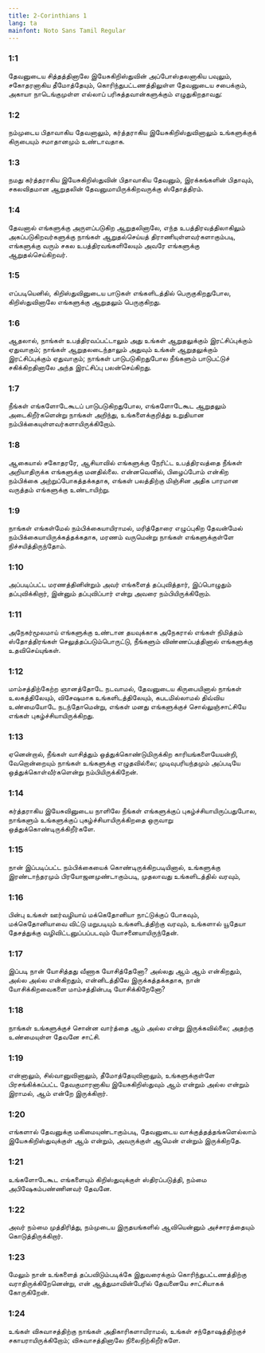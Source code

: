 ```yaml
---
title: 2-Corinthians 1
lang: ta
mainfont: Noto Sans Tamil Regular
---
```


###  1:1

தேவனுடைய சித்தத்தினாலே இயேசுகிறிஸ்துவின் அப்போஸ்தலனாகிய பவுலும், சகோதரனாகிய தீமோத்தேயும், கொரிந்துபட்டணத்திலுள்ள தேவனுடைய சபைக்கும், அகாயா நாடெங்குமுள்ள எல்லாப் பரிசுத்தவான்களுக்கும் எழுதுகிறதாவது:

###  1:2

நம்முடைய பிதாவாகிய தேவனாலும், கர்த்தராகிய இயேசுகிறிஸ்துவினாலும் உங்களுக்குக் கிருபையும் சமாதானமும் உண்டாவதாக.

###  1:3

நமது கர்த்தராகிய இயேசுகிறிஸ்துவின் பிதாவாகிய தேவனும், இரக்கங்களின் பிதாவும், சகலவிதமான ஆறுதலின் தேவனுமாயிருக்கிறவருக்கு ஸ்தோத்திரம்.

###  1:4

தேவனால் எங்களுக்கு அருளப்படுகிற ஆறுதலினாலே, எந்த உபத்திரவத்திலாகிலும் அகப்படுகிறவர்களுக்கு நாங்கள் ஆறுதல்செய்யத் திராணியுள்ளவர்களாகும்படி, எங்களுக்கு வரும் சகல உபத்திரவங்களிலேயும் அவரே எங்களுக்கு ஆறுதல்செய்கிறவர்.

###  1:5

எப்படியெனில், கிறிஸ்துவினுடைய பாடுகள் எங்களிடத்தில் பெருகுகிறதுபோல, கிறிஸ்துவினாலே எங்களுக்கு ஆறுதலும் பெருகுகிறது.

###  1:6

ஆதலால், நாங்கள் உபத்திரவப்பட்டாலும் அது உங்கள் ஆறுதலுக்கும் இரட்சிப்புக்கும் ஏதுவாகும்; நாங்கள் ஆறுதலடைந்தாலும் அதுவும் உங்கள் ஆறுதலுக்கும் இரட்சிப்புக்கும் ஏதுவாகும்; நாங்கள் பாடுபடுகிறதுபோல நீங்களும் பாடுபட்டுச் சகிக்கிறதினாலே அந்த இரட்சிப்பு பலன்செய்கிறது.

###  1:7

நீங்கள் எங்களோடேகூடப் பாடுபடுகிறதுபோல, எங்களோடேகூட ஆறுதலும் அடைகிறீர்களென்று நாங்கள் அறிந்து, உங்களைக்குறித்து உறுதியான நம்பிக்கையுள்ளவர்களாயிருக்கிறோம்.

###  1:8

ஆகையால் சகோதரரே, ஆசியாவில் எங்களுக்கு நேரிட்ட உபத்திரவத்தை நீங்கள் அறியாதிருக்க எங்களுக்கு மனதில்லை. என்னவெனில், பிழைப்போம் என்கிற நம்பிக்கை அற்றுப்போகத்தக்கதாக, எங்கள் பலத்திற்கு மிஞ்சின அதிக பாரமான வருத்தம் எங்களுக்கு உண்டாயிற்று.

###  1:9

நாங்கள் எங்கள்மேல் நம்பிக்கையாயிராமல், மரித்தோரை எழுப்புகிற தேவன்மேல் நம்பிக்கையாயிருக்கத்தக்கதாக, மரணம் வருமென்று நாங்கள் எங்களுக்குள்ளே நிச்சயித்திருந்தோம்.

###  1:10

அப்படிப்பட்ட மரணத்தினின்றும் அவர் எங்களைத் தப்புவித்தார், இப்பொழுதும் தப்புவிக்கிறார், இன்னும் தப்புவிப்பார் என்று அவரை நம்பியிருக்கிறோம்.

###  1:11

அநேகர்மூலமாய் எங்களுக்கு உண்டான தயவுக்காக அநேகரால் எங்கள் நிமித்தம் ஸ்தோத்திரங்கள் செலுத்தப்படும்பொருட்டு, நீங்களும் விண்ணப்பத்தினால் எங்களுக்கு உதவிசெய்யுங்கள்.

###  1:12

மாம்சத்திற்கேற்ற ஞானத்தோடே நடவாமல், தேவனுடைய கிருபையினால் நாங்கள் உலகத்திலேயும், விசேஷமாக உங்களிடத்திலேயும், கபடமில்லாமல் திவ்விய உண்மையோடே நடந்தோமென்று, எங்கள் மனது எங்களுக்குச் சொல்லுஞ்சாட்சியே எங்கள் புகழ்ச்சியாயிருக்கிறது.

###  1:13

ஏனென்றால், நீங்கள் வாசித்தும் ஒத்துக்கொண்டுமிருக்கிற காரியங்களையேயன்றி, வேறொன்றையும் நாங்கள் உங்களுக்கு எழுதவில்லை; முடிவுபரியந்தமும் அப்படியே ஒத்துக்கொள்வீர்களென்று நம்பியிருக்கிறேன்.

###  1:14

கர்த்தராகிய இயேசுவினுடைய நாளிலே நீங்கள் எங்களுக்குப் புகழ்ச்சியாயிருப்பதுபோல, நாங்களும் உங்களுக்குப் புகழ்ச்சியாயிருக்கிறதை ஒருவாறு ஒத்துக்கொண்டிருக்கிறீர்களே.

###  1:15

நான் இப்படிப்பட்ட நம்பிக்கையைக் கொண்டிருக்கிறபடியினால், உங்களுக்கு இரண்டாந்தரமும் பிரயோஜனமுண்டாகும்படி, முதலாவது உங்களிடத்தில் வரவும்,

###  1:16

பின்பு உங்கள் ஊர்வழியாய் மக்கெதோனியா நாட்டுக்குப் போகவும், மக்கெதோனியாவை விட்டு மறுபடியும் உங்களிடத்திற்கு வரவும், உங்களால் யூதேயா தேசத்துக்கு வழிவிட்டனுப்பப்படவும் யோசனையாயிருந்தேன்.

###  1:17

இப்படி நான் யோசித்தது வீணாக யோசித்தேனோ? அல்லது ஆம் ஆம் என்கிறதும், அல்ல அல்ல என்கிறதும், என்னிடத்திலே இருக்கத்தக்கதாக, நான் யோசிக்கிறவைகளை மாம்சத்தின்படி யோசிக்கிறேனோ?

###  1:18

நாங்கள் உங்களுக்குச் சொன்ன வார்த்தை ஆம் அல்ல என்று இருக்கவில்லை; அதற்கு உண்மையுள்ள தேவனே சாட்சி.

###  1:19

என்னாலும், சில்வானுவினாலும், தீமோத்தேயுவினாலும், உங்களுக்குள்ளே பிரசங்கிக்கப்பட்ட தேவகுமாரனாகிய இயேசுகிறிஸ்துவும் ஆம் என்றும் அல்ல என்றும் இராமல், ஆம் என்றே இருக்கிறார்.

###  1:20

எங்களால் தேவனுக்கு மகிமையுண்டாகும்படி, தேவனுடைய வாக்குத்தத்தங்களெல்லாம் இயேசுகிறிஸ்துவுக்குள் ஆம் என்றும், அவருக்குள் ஆமென் என்றும் இருக்கிறதே.

###  1:21

உங்களோடேகூட எங்களையும் கிறிஸ்துவுக்குள் ஸ்திரப்படுத்தி, நம்மை அபிஷேகம்பண்ணினவர் தேவனே.

###  1:22

அவர் நம்மை முத்திரித்து, நம்முடைய இருதயங்களில் ஆவியென்னும் அச்சாரத்தையும் கொடுத்திருக்கிறார்.

###  1:23

மேலும் நான் உங்களைத் தப்பவிடும்படிக்கே இதுவரைக்கும் கொரிந்துபட்டணத்திற்கு வராதிருக்கிறேனென்று, என் ஆத்துமாவின்பேரில் தேவனையே சாட்சியாகக் கோருகிறேன்.

###  1:24

உங்கள் விசுவாசத்திற்கு நாங்கள் அதிகாரிகளாயிராமல், உங்கள் சந்தோஷத்திற்குச் சகாயராயிருக்கிறோம்; விசுவாசத்தினாலே நிலைநிற்கிறீர்களே.


